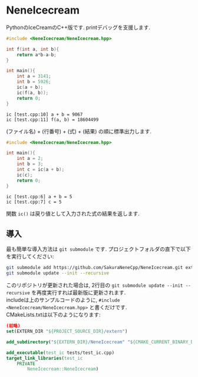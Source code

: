 # NeneIcecream
PythonのIceCreamのC++版です. printデバッグを支援します.
```cpp
#include <NeneIcecream/NeneIcecream.hpp>

int f(int a, int b){
    return a*b-a-b;
}

int main(){
    int a = 3141;
    int b = 5926;
    ic(a + b);
    ic(f(a, b));
    return 0;
}
```
```
ic [test.cpp:10] a + b = 9067
ic [test.cpp:11] f(a, b) = 18604499
```
(ファイル名) + (行番号) + (式) + (結果) の順に標準出力します.

```cpp
#include <NeneIcecream/NeneIcecream.hpp>

int main(){
    int a = 2;
    int b = 3;
    int c = ic(a + b);
    ic(c);
    return 0;
}
```
```
ic [test.cpp:6] a + b = 5
ic [test.cpp:7] c = 5
```
関数 `ic()` は戻り値として入力された式の結果を返します.

## 導入
最も簡単な導入方法は `git submodule` です. プロジェクトフォルダの直下で以下を実行してください:
```bash
git submodule add https://github.com/SakuraNeneCpp/NeneIcecream.git extern/NeneIcecream
git submodule update --init --recursive
```
このリポジトリが更新された場合は, 2行目の `git submodule update --init --recursive` を再度実行すれば最新版に更新されます.  
includeは上のサンプルコードのように, `#include <NeneIcecream/NeneIcecream.hpp>` と書くだけです.  
CMakeLists.txtは以下のようになります:  
```cmake
(前略)
set(EXTERN_DIR "${PROJECT_SOURCE_DIR}/extern")

add_subdirectory("${EXTERN_DIR}/NeneIcecream" "${CMAKE_CURRENT_BINARY_DIR}/_icecream")

add_executable(test_ic tests/test_ic.cpp)
target_link_libraries(test_ic
    PRIVATE
        NeneIcecream::NeneIcecream)
```
